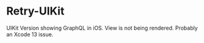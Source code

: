 # Retry-UIKit
UIKit Version showing GraphQL in iOS. View is not being rendered. Probably an Xcode 13 issue.
